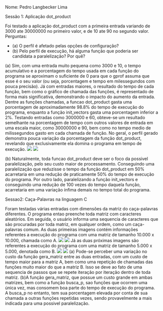 
Nome: Pedro Langbecker Lima

Sessão 1: Aplicação dot_product

Foi testado a aplicação dot_product com a primeira entrada variando de 3000 ate 30000000 no primeiro valor, e de 10 ate 90 no segundo valor.
Perguntas: 
  - (a) O perfil é afetado pelas opções de configuração?
  - (b) Pelo perfil de execução, há alguma função que poderia ser candidata a paralelização? Por quê?

(a)
Sim, com uma entrada muito pequena como 3000 e 10, o tempo acumulativo e a porcentagem do tempo usada em cada função do programa se aproximam o suficiente de 0 para que o gprof assuma que esse é o seu valor (ou seja, porcentagem e tempo em milessegundos com pouca precisão). Já com entradas maiores, o resultado do tempo de cada função, bem como o gráfico de chamada das funções,  é representado de forma mais significativa, demonstrando o impacto do aumento da entrada. Dentre as funções chamadas, a funcao dot_product gasta uma porcentagem de aproximadamente 98.8% do tempo de execução do programa, enquanto a função init_vectors gasta uma porcentagem inferior a 2%. Testando entradas como 3000000 e 60, obteve-se um resultado semelhante na porcentagem de tempo com outros valores de entrada em uma escala maior, como 30000000 e 90, bem como no tempo medio de milissegundos gasto em cada chamada de função. No geral, o perfil gerado demonstra pouca variação da porcentagem da função dot_product, revelando que exclusivamente ela domina o programa em tempo de execução.
![](http://www-usr.inf.ufsm.br/~plima/images/1a.jpg)
![](http://www-usr.inf.ufsm.br/~plima/images/1b.jpg)

(b)
Naturalmente, toda funcao dot_product deve ser o foco da possivel paralelização, pelo seu custo maior de processamento. Conseguindo uma paralelização que reduzisse o tempo da função dot_product em 50% acarretaria em uma redução de praticamente 50% do tempo de execução do programa. Por outro lado, paralelizando a função init_vectors e conseguindo uma redução de 100 vezes do tempo daquela função, acarretaria em uma variação ínfima demais no tempo total do programa. 

Sessao2: Caça-Palavras na linguagem C

Foram testadas várias entradas com dimensões da matriz do caça-palavras diferentes. O programa entao preenche toda matriz com caracteres aleatórios. Em seguida, o usuário informa uma sequencia de caracteres que são procuradas por toda matriz, em qualquer ordem, como um caça-palavras comum. 
As duas primeiras imagens contém informações referentes a execução do programa com uma matriz de tamanho 10.000 x 10.000, chamada como A.
![](http://www-usr.inf.ufsm.br/~plima/images/2a.jpg)
![](http://www-usr.inf.ufsm.br/~plima/images/2b.jpg)
Já as duas próximas imagens são referentes a execução do programa com uma matriz de tamanho 5.000 x 5.000, denotada como B.
![](http://www-usr.inf.ufsm.br/~plima/images/2d.jpg)
![](http://www-usr.inf.ufsm.br/~plima/images/2c.jpg)
(a)
Pode-se perceber uma variação no custo da função gera_matriz entre as duas entradas, com um custo de tempo maior para a matriz A, bem como uma repetição de chamadas das funções muito maior do que a matriz B. Isso se deve ao fato de uma sequencia de passos que se repete iteração por iteração dentro de toda matriz. 
(b)A função gera_matriz, que possue um custo grande em ambas matrizes, bem como a função busca_p, sao funções que ocorrem uma única vez, mas consomem boa parte do tempo de execução do programa. A busca_p no entanto, tem sua porcentagem elevada por conta de sua chamada a outras funções repetidas vezes, sendo provavelmente a mais indicada para uma possivel paralelização.

